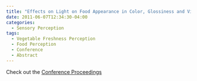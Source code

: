 ```yaml
---
title: "Effects on Light on Food Appearance in Color, Glossiness and Visual Texture "
date: 2011-06-07T12:34:30-04:00
categories:
  - Sensory Perception
tags:
  - Vegetable Freshness Perception
  - Food Perception
  - Conference
  - Abstract
---
```



Check out the [Conference Proceedings][URL] 

[URL]:   https://www.aic-color.org/resources/Documents/aic2011proc-reduced.pdf